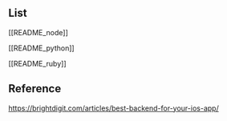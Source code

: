 

## List

[[README_node]]

[[README_python]]

[[README_ruby]]



## Reference

https://brightdigit.com/articles/best-backend-for-your-ios-app/
